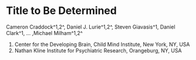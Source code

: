 # Title to Be Determined #

Cameron Craddock^1,2^, Daniel J. Lurie^1,2^, Steven Giavasis^1, Daniel Clark^1, ... ,Michael Milham^1,2^

1. Center for the Developing Brain, Child Mind Institute, New York, NY, USA
2. Nathan Kline Institute for Psychiatric Research, Orangeburg, NY, USA


